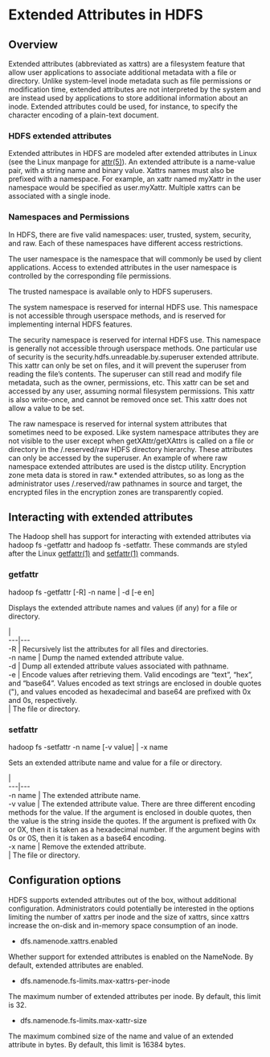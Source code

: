 

# Extended Attributes in HDFS

## Overview

Extended attributes (abbreviated as xattrs) are a filesystem feature that allow user applications to associate additional metadata with a file or directory. Unlike system-level inode metadata such as file permissions or modification time, extended attributes are not interpreted by the system and are instead used by applications to store additional information about an inode. Extended attributes could be used, for instance, to specify the character encoding of a plain-text document.

### HDFS extended attributes

Extended attributes in HDFS are modeled after extended attributes in Linux (see the Linux manpage for [attr(5)](http://man7.org/linux/man-pages/man5/attr.5.html)). An extended attribute is a name-value pair, with a string name and binary value. Xattrs names must also be prefixed with a namespace. For example, an xattr named myXattr in the user namespace would be specified as user.myXattr. Multiple xattrs can be associated with a single inode.

### Namespaces and Permissions

In HDFS, there are five valid namespaces: user, trusted, system, security, and raw. Each of these namespaces have different access restrictions.

The user namespace is the namespace that will commonly be used by client applications. Access to extended attributes in the user namespace is controlled by the corresponding file permissions.

The trusted namespace is available only to HDFS superusers.

The system namespace is reserved for internal HDFS use. This namespace is not accessible through userspace methods, and is reserved for implementing internal HDFS features.

The security namespace is reserved for internal HDFS use. This namespace is generally not accessible through userspace methods. One particular use of security is the security.hdfs.unreadable.by.superuser extended attribute. This xattr can only be set on files, and it will prevent the superuser from reading the file’s contents. The superuser can still read and modify file metadata, such as the owner, permissions, etc. This xattr can be set and accessed by any user, assuming normal filesystem permissions. This xattr is also write-once, and cannot be removed once set. This xattr does not allow a value to be set.

The raw namespace is reserved for internal system attributes that sometimes need to be exposed. Like system namespace attributes they are not visible to the user except when getXAttr/getXAttrs is called on a file or directory in the /.reserved/raw HDFS directory hierarchy. These attributes can only be accessed by the superuser. An example of where raw namespace extended attributes are used is the distcp utility. Encryption zone meta data is stored in raw.* extended attributes, so as long as the administrator uses /.reserved/raw pathnames in source and target, the encrypted files in the encryption zones are transparently copied.

## Interacting with extended attributes

The Hadoop shell has support for interacting with extended attributes via hadoop fs -getfattr and hadoop fs -setfattr. These commands are styled after the Linux [getfattr(1)](http://man7.org/linux/man-pages/man1/getfattr.1.html) and [setfattr(1)](http://man7.org/linux/man-pages/man1/setfattr.1.html) commands.

### getfattr

hadoop fs -getfattr [-R] -n name | -d [-e en] <path>

Displays the extended attribute names and values (if any) for a file or directory.

|   
---|---  
-R  |  Recursively list the attributes for all files and directories.   
-n name  |  Dump the named extended attribute value.   
-d  |  Dump all extended attribute values associated with pathname.   
-e <encoding> |  Encode values after retrieving them. Valid encodings are “text”, “hex”, and “base64”. Values encoded as text strings are enclosed in double quotes ("), and values encoded as hexadecimal and base64 are prefixed with 0x and 0s, respectively.   
<path> |  The file or directory.   
  
### setfattr

hadoop fs -setfattr -n name [-v value] | -x name <path>

Sets an extended attribute name and value for a file or directory.

|   
---|---  
-n name  |  The extended attribute name.   
-v value  |  The extended attribute value. There are three different encoding methods for the value. If the argument is enclosed in double quotes, then the value is the string inside the quotes. If the argument is prefixed with 0x or 0X, then it is taken as a hexadecimal number. If the argument begins with 0s or 0S, then it is taken as a base64 encoding.   
-x name  |  Remove the extended attribute.   
<path> |  The file or directory.   
  
## Configuration options

HDFS supports extended attributes out of the box, without additional configuration. Administrators could potentially be interested in the options limiting the number of xattrs per inode and the size of xattrs, since xattrs increase the on-disk and in-memory space consumption of an inode.

  * dfs.namenode.xattrs.enabled

Whether support for extended attributes is enabled on the NameNode. By default, extended attributes are enabled.

  * dfs.namenode.fs-limits.max-xattrs-per-inode

The maximum number of extended attributes per inode. By default, this limit is 32.

  * dfs.namenode.fs-limits.max-xattr-size

The maximum combined size of the name and value of an extended attribute in bytes. By default, this limit is 16384 bytes.



